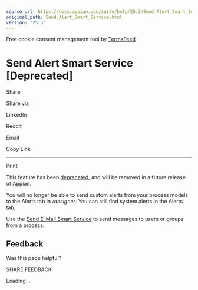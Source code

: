 ```yaml
---
source_url: https://docs.appian.com/suite/help/25.3/Send_Alert_Smart_Service.html
original_path: Send_Alert_Smart_Service.html
version: "25.3"
---
```


Free cookie consent management tool by [TermsFeed](https://www.termsfeed.com/)

# Send Alert Smart Service \[Deprecated\]

Share

Share via

LinkedIn

Reddit

Email

Copy Link

* * *

Print

This feature has been [deprecated](Deprecated_Features.html), and will be removed in a future release of Appian.

You will no longer be able to send custom alerts from your process models to the Alerts tab in _/designer_. You can still find system alerts in the Alerts tab.

Use the [Send E-Mail Smart Service](Send_Email_Smart_Service.html) to send messages to users or groups from a process.

## Feedback

Was this page helpful?

SHARE FEEDBACK

Loading...